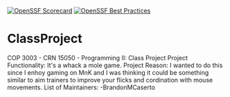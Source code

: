 [![OpenSSF Scorecard](htt‌ps://api.securityscorecards.dev/projects/github.com/BrandonMCaserto/ClassProject/badge)](htt‌ps://securityscorecards.dev/viewer/?uri=github.com/BrandonMCaserto/ClassProject)
[![OpenSSF Best Practices](https://www.bestpractices.dev/projects/8600/badge)](https://www.bestpractices.dev/projects/8600)
# ClassProject
COP 3003 - CRN 15050 - Programming II: Class Project
Project Functionality:
  It's a whack a mole game. 
Project Reason:
  I wanted to do this since I enhoy gaming on MnK and I was thinking it could be something similar
  to aim trainers to improve your flicks and cordination with mouse movements.
List of Maintainers:
  -BrandonMCaserto
